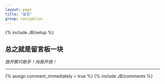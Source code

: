```yaml
---
layout: page
title: "留言"
group: navigation
---
```

{% include JB/setup %}

## 总之就是留言板一块

*放开那只助手！向我开炮！*

---

{% assign comment_immediately = true %}
{% include JB/comments %}

